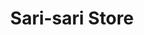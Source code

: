 ---
title: "Sari-sari Store"
url: /lubao-pampanga/sari-sari-store-san-matias-9/
shop: Lebensmittel
---